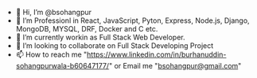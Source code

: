 - 👋 Hi, I’m @bsohangpur
- 👀 I’m Professionl in React, JavaScript, Pyton, Express, Node.js, Django, MongoDB, MYSQL, DRF, Docker and C etc.
- 🌱 I’m currently workin as Full Stack Web Developer.
- 💞️ I’m looking to collaborate on Full Stack Developing Project
- 📫 How to reach me "https://www.linkedin.com/in/burhanuddin-sohangpurwala-b60647177/" or Email me "bsohangpur@gmail.com"

<!---
bsohangpur/bsohangpur is a ✨ special ✨ repository because its `README.md` (this file) appears on your GitHub profile.
You can click the Preview link to take a look at your changes.
--->
